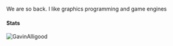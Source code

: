 We are so back. I like graphics programming and game engines 
<h4 align="left">Stats</h4>
<p><img align="left" src="https://github-readme-stats.vercel.app/api/top-langs/?username=GavinAlligood&show_icons=true&locale=en&layout=compact" alt="GavinAlligood" /></p>
